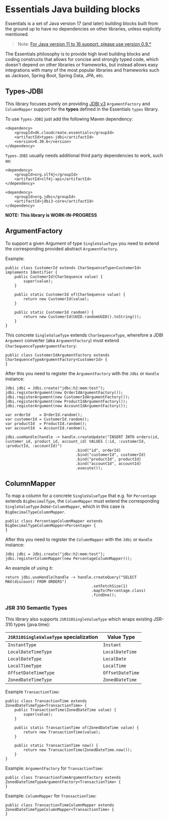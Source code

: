 # Essentials Java building blocks

Essentials is a set of Java version 17 (and later) building blocks built from the ground up to have no dependencies
on other libraries, unless explicitly mentioned.

> Note: [For Java version 11 to 16 support, please use version 0.9.*](https://github.com/cloudcreate-dk/essentials-project/tree/java11)

The Essentials philosophy is to provide high level building blocks and coding constructs that allows for concise and
strongly typed code, which doesn't depend on other libraries or frameworks, but instead allows easy integrations with
many of the most popular libraries and frameworks such as Jackson, Spring Boot, Spring Data, JPA, etc.

## Types-JDBI

This library focuses purely on providing [JDBI v3](https://jdbi.org) `ArgumentFactory` and `ColumnMapper` support for the **types** defined in the Essentials `types`
library.

To use `Types-JDBI` just add the following Maven dependency:
```
<dependency>
    <groupId>dk.cloudcreate.essentials</groupId>
    <artifactId>types-jdbi</artifactId>
    <version>0.30.6</version>
</dependency>
```

`Types-JDBI` usually needs additional third party dependencies to work, such as:
```
<dependency>
    <groupId>org.slf4j</groupId>
    <artifactId>slf4j-api</artifactId>
</dependency>

<dependency>
    <groupId>org.jdbi</groupId>
    <artifactId>jdbi3-core</artifactId>
</dependency>
```

**NOTE:**
**This library is WORK-IN-PROGRESS**

## ArgumentFactory
To support a given Argument of type `SingleValueType` you need to extend the corresponding provided
abstract `ArgumentFactory`.

Example:

```
public class CustomerId extends CharSequenceType<CustomerId> implements Identifier {
    public CustomerId(CharSequence value) {
        super(value);
    }

    public static CustomerId of(CharSequence value) {
        return new CustomerId(value);
    }

    public static CustomerId random() {
        return new CustomerId(UUID.randomUUID().toString());
    }
}
```

This concrete `SingleValueType` extends `CharSequenceType`, wherefore a JDBI `Argument`
converter (aka `ArgumentFactory`) must extend `CharSequenceTypeArgumentFactory`:

```
public class CustomerIdArgumentFactory extends CharSequenceTypeArgumentFactory<CustomerId> {
}
```

After this you need to register the `ArgumentFactory` with the `Jdbi` or `Handle` instance:

```
Jdbi jdbi = Jdbi.create("jdbc:h2:mem:test");
jdbi.registerArgument(new OrderIdArgumentFactory());
jdbi.registerArgument(new CustomerIdArgumentFactory());
jdbi.registerArgument(new ProductIdArgumentFactory());
jdbi.registerArgument(new AccountIdArgumentFactory());
    
var orderId    = OrderId.random();
var customerId = CustomerId.random();
var productId  = ProductId.random();
var accountId  = AccountId.random();

jdbi.useHandle(handle -> handle.createUpdate("INSERT INTO orders(id, customer_id, product_id, account_id) VALUES (:id, :customerId, :productId, :accountId)")
                               .bind("id", orderId)
                               .bind("customerId", customerId)
                               .bind("productId", productId)
                               .bind("accountId", accountId)
                               .execute());
```

## ColumnMapper
To map a column for a concrete `SingleValueType` that e.g. for `Percentage` extends `BigDecimalType`, the
`ColumnMapper` must extend the corresponding `SingleValueType` *base*-`ColumnMapper`, which in this case is `BigDecimalTypeColumnMapper`.

```
public class PercentageColumnMapper extends BigDecimalTypeColumnMapper<Percentage> {
}
```

After this you need to register the `ColumnMapper` with the `Jdbi` or `Handle` instance:
```
Jdbi jdbi = Jdbi.create("jdbc:h2:mem:test");
jdbi.registerColumnMapper(new PercentageColumnMapper());
```

An example of using it:
```
return jdbi.useHandle(handle -> handle.createQuery("SELECT MAX(discount) FROM ORDERS")
                                      .setFetchSize(1)
                                      .mapTo(Percentage.class)
                                      .findOne();
```

### JSR 310 Semantic Types

This library also supports `JSR310SingleValueType` which wraps existing JSR-310 types (java.time):

| `JSR310SingleValueType` specialization | Value Type |
|----------------------------------|-------------------------|
| `InstantType`                    | `Instant`               |
| `LocalDateTimeType`              | `LocalDateTime`         |
| `LocalDateType`                  | `LocalDate`             |
| `LocalTimeType`                  | `LocalTime`             |
| `OffsetDateTimeType`             | `OffsetDateTime`        |
| `ZonedDateTimeType`              | `ZonedDateTime`         |

Example `TransactionTime`:
```
public class TransactionTime extends ZonedDateTimeType<TransactionTime> {
    public TransactionTime(ZonedDateTime value) {
        super(value);
    }

    public static TransactionTime of(ZonedDateTime value) {
        return new TransactionTime(value);
    }

    public static TransactionTime now() {
        return new TransactionTime(ZonedDateTime.now());
    }
}
```

Example: `ArgumentFactory` for `TransactionTime`:
```
public class TransactionTimeArgumentFactory extends ZonedDateTimeTypeArgumentFactory<TransactionTime> {
}
```

Example: `ColumnMapper` for `TransactionTime`:
```
public class TransactionTimeColumnMapper extends ZonedDateTimeTypeColumnMapper<TransactionTime> {
}
```